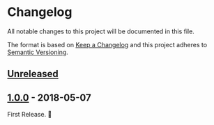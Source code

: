 # Changelog

All notable changes to this project will be documented in this file.

The format is based on [Keep a Changelog](http://keepachangelog.com/en/1.0.0/)
and this project adheres to [Semantic Versioning](http://semver.org/spec/v2.0.0.html).

## [Unreleased]

## [1.0.0] - 2018-05-07

First Release. 🤩

[Unreleased]: https://github.com/archco/transition-timing/compare/v1.0.0...HEAD
[1.0.0]: https://github.com/archco/transition-timing/compare/c9c506e...v1.0.0
